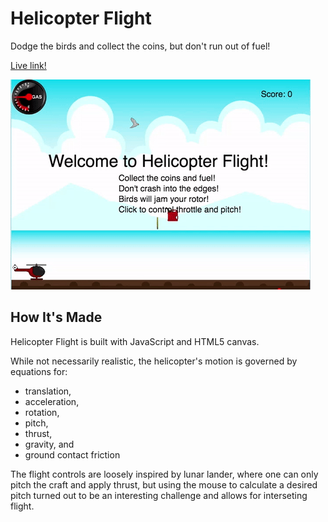 # Helicopter Flight
Dodge the birds and collect the coins, but don't run out of fuel!

[Live link!](https://samgerber.github.io/helicopter-flight/)

![gameplay](./chopper_flight.gif)

## How It's Made
Helicopter Flight is built with JavaScript and HTML5 canvas.

While not necessarily realistic, the helicopter's motion is governed by equations for:
 - translation,
 - acceleration,
 - rotation,
 - pitch,
 - thrust,
 - gravity, and
 - ground contact friction
 
The flight controls are loosely inspired by lunar lander, where one can only pitch the craft and apply thrust, but using the mouse to calculate a desired pitch turned out to be an interesting challenge and allows for interseting flight.
 
